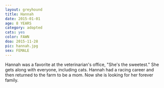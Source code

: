 ```yaml
---
layout: greyhound
title: Hannah
date: 2015-01-01
age: 8 YEARS
category: adopted
cats: yes
color: FAWN
doa: 2015-11-28
pic: hannah.jpg
sex: FEMALE
---
```


Hannah was a favorite at the veterinarian's office, "She's the sweetest."  She gets along with everyone, including cats.
Hannah had a racing career and then returned to the farm to be a mom.  Now she is looking for her forever family.
